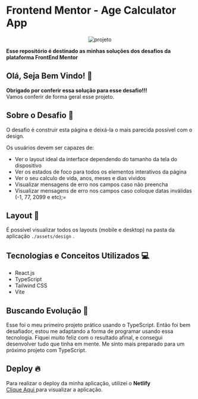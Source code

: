 # Frontend Mentor - Age Calculator App

<div align="center">
  
![projeto](https://github.com/user-attachments/assets/98e49971-2d5c-40bb-9094-fb1d19fe0459)
</div>



**Esse repositório é destinado as minhas soluções dos desafios da plataforma FrontEnd Mentor**

## Olá, Seja Bem Vindo! 👋

**Obrigado por conferir essa solução para esse desafio!!!** 
<br>
Vamos conferir de forma geral esse projeto.

## Sobre o Desafio 🎯

O desafio é construir esta página e deixá-la o mais parecida possível com o design.

Os usuários devem ser capazes de:

- Ver o layout ideal da interface dependendo do tamanho da tela do dispositivo
- Ver os estados de foco para todos os elementos interativos da página
- Ver o seu calculo de vida, anos, meses e dias vividos
- Visualizar mensagens de erro nos campos caso não preencha
- Visualizar mensagens de erro nos campos caso coloque datas inválidas (-1, 77, 2099 e etc);=

## Layout 🎨

É possível visualizar todos os layouts (mobile e desktop) na pasta da aplicação ` ./assets/design ` .

## Tecnologias e Conceitos Utilizados 💻

- React.js
- TypeScript
- Tailwind CSS
- Vite

##  Buscando Evolução 🚀

Esse foi o meu primeiro projeto prático usando o TypeScript. Então foi bem desafiador, estou me adaptando a forma de programar usando essa tecnologia. 
Fiquei muito feliz com o resultado afinal, e consegui desenvolver tudo que tinha em mente. Me sinto mais preparado para um próximo projeto com TypeScript.


## Deploy 🔥
 
Para realizar o deploy da minha aplicação, utilizei o **Netlify**
<br>
<a href="https://main-age-calculator.netlify.app/">Clique Aqui </a> para visualizar a aplicação.

